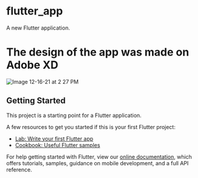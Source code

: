 # flutter_app

A new Flutter application.

# The design of the app was made on Adobe XD

![Image 12-16-21 at 2 27 PM](https://user-images.githubusercontent.com/63469819/146382828-256d482f-bdcd-4bcd-9584-483fa104927d.jpg)


## Getting Started

This project is a starting point for a Flutter application.

A few resources to get you started if this is your first Flutter project:

- [Lab: Write your first Flutter app](https://flutter.dev/docs/get-started/codelab)
- [Cookbook: Useful Flutter samples](https://flutter.dev/docs/cookbook)

For help getting started with Flutter, view our
[online documentation](https://flutter.dev/docs), which offers tutorials,
samples, guidance on mobile development, and a full API reference.
